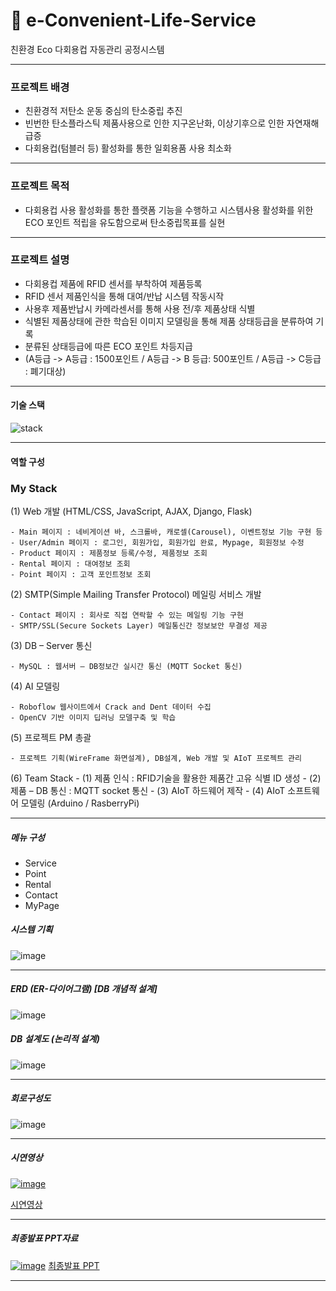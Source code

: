 # 🥛 e-Convenient-Life-Service
친환경 Eco 다회용컵 자동관리 공정시스템

---
### 프로젝트 배경
- 친환경적 저탄소 운동 중심의 탄소중립 추진
- 빈번한 탄소플라스틱 제품사용으로 인한 지구온난화, 이상기후으로 인한 자연재해 급증
- 다회용컵(텀블러 등) 활성화를 통한 일회용품 사용 최소화

---
### 프로젝트 목적
- 다회용컵 사용 활성화를 통한 플랫폼 기능을 수행하고 시스템사용 활성화를 위한 ECO 포인트 적립을 유도함으로써 탄소중립목표를 실현
  
---
### 프로젝트 설명
- 다회용컵 제품에 RFID 센서를 부착하여 제품등록
- RFID 센서 제품인식을 통해 대여/반납 시스템 작동시작
- 사용후 제품반납시 카메라센서를 통해 사용 전/후 제품상태 식별
- 식별된 제품상태에 관한 학습된 이미지 모델링을 통해 제품 상태등급을 분류하여 기록 
- 분류된 상태등급에 따른 ECO 포인트 차등지급
- (A등급 -> A등급 : 1500포인트 / A등급 -> B 등급: 500포인트 / A등급 -> C등급 : 폐기대상)

---
#### 기술 스택
![stack](https://github.com/kwanyeong/e-convient-Life-Service/assets/124857002/cb92c3a0-6dde-4fdc-b8b1-2421b5f2b745)

---
#### 역할 구성

### My Stack
(1) Web 개발 (HTML/CSS, JavaScript, AJAX, Django, Flask)

    - Main 페이지 : 네비게이션 바, 스크롤바, 캐로셀(Carousel), 이벤트정보 기능 구현 등
    - User/Admin 페이지 : 로그인, 회원가입, 회원가입 완료, Mypage, 회원정보 수정
    - Product 페이지 : 제품정보 등록/수정, 제품정보 조회
    - Rental 페이지 : 대여정보 조회
    - Point 페이지 : 고객 포인트정보 조회

(2) SMTP(Simple Mailing Transfer Protocol) 메일링 서비스 개발

    - Contact 페이지 : 회사로 직접 연락할 수 있는 메일링 기능 구현
    - SMTP/SSL(Secure Sockets Layer) 메일통신간 정보보안 무결성 제공

(3) DB – Server 통신

    - MySQL : 웹서버 – DB정보간 실시간 통신 (MQTT Socket 통신)

(4) AI 모델링

    - Roboflow 웹사이트에서 Crack and Dent 데이터 수집
    - OpenCV 기반 이미지 딥러닝 모델구축 및 학습

(5) 프로젝트 PM 총괄

    - 프로젝트 기획(WireFrame 화면설계), DB설계, Web 개발 및 AIoT 프로젝트 관리

(6) Team Stack
    - (1) 제품 인식 : RFID기술을 활용한 제품간 고유 식별 ID 생성
    - (2) 제품 – DB 통신 : MQTT socket 통신
    - (3) AIoT 하드웨어 제작
    - (4) AIoT 소프트웨어 모델링 (Arduino / RasberryPi)

---
##### 메뉴 구성
- Service
- Point
- Rental
- Contact
- MyPage

##### 시스템 기획
![image](https://github.com/kwanyeong/e-Convenient-Life-Service/assets/124857002/9fcd3299-d3f4-491c-b153-494a1eb21424)

---
##### ERD (ER-다이어그램) [DB 개념적 설계]
![image](https://github.com/kwanyeong/e-Convenient-Life-Service/assets/124857002/85e03c14-1b26-429f-abd4-b6e9b520f5d6)

##### DB 설계도 (논리적 설계)
![image](https://github.com/kwanyeong/e-Convenient-Life-Service/assets/124857002/e4aa0e2a-1052-432b-b7e6-4b20aae89616)

---
##### 회로구성도
![image](https://github.com/kwanyeong/e-Convenient-Life-Service/assets/124857002/250b6136-8409-4f82-b2b6-8bc7555e27f9)

---
##### 시연영상
[![image](https://github.com/kwanyeong/e-convient-Life-Service/assets/124857002/aa97e6ec-8ffd-4399-99f4-dfe53f35585d)](https://www.youtube.com/watch?v=y84rJoFc4vo)

[시연영상](https://www.youtube.com/watch?v=y84rJoFc4vo)

---
##### 최종발표 PPT자료
[![image](https://github.com/kwanyeong/e-convient-Life-Service/assets/124857002/e2080355-d78b-4bd3-9b17-21cfd5a2adad)](https://github.com/kwanyeong/e-convient-Life-Service/assets/124857002/e2080355-d78b-4bd3-9b17-21cfd5a2adad)
[최종발표 PPT](https://github.com/kwanyeong/e-convient-Life-Service/files/13269935/ECO._.pptx)

---
